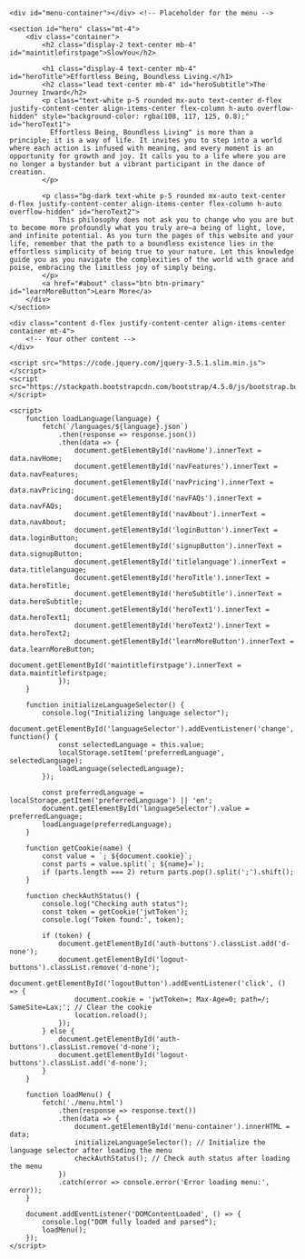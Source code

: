 <!DOCTYPE html>
<html lang="en">
<head>
    <meta charset="UTF-8">
    <meta name="viewport" content="width=device-width, initial-scale=1.0">
    <title>SlowYou.net</title>
    <link rel="stylesheet" href="https://stackpath.bootstrapcdn.com/bootstrap/4.5.0/css/bootstrap.min.css">
    <link rel="stylesheet" href="styles.css">
</head>
<body class="d-flex flex-column pt-5 hero-background">
    
    <div id="menu-container"></div> <!-- Placeholder for the menu -->

    <section id="hero" class="mt-4">
        <div class="container">
            <h2 class="display-2 text-center mb-4" id="maintitlefirstpage">SlowYou</h2>

            <h1 class="display-4 text-center mb-4" id="heroTitle">Effortless Being, Boundless Living.</h1>
            <h2 class="lead text-center mb-4" id="heroSubtitle">The Journey Inward</h2>
            <p class="text-white p-5 rounded mx-auto text-center d-flex justify-content-center align-items-center flex-column h-auto overflow-hidden" style="background-color: rgba(108, 117, 125, 0.8);" id="heroText1">
              Effortless Being, Boundless Living" is more than a principle; it is a way of life. It invites you to step into a world where each action is infused with meaning, and every moment is an opportunity for growth and joy. It calls you to a life where you are no longer a bystander but a vibrant participant in the dance of creation.
            </p>
            
            <p class="bg-dark text-white p-5 rounded mx-auto text-center d-flex justify-content-center align-items-center flex-column h-auto overflow-hidden" id="heroText2">
                This philosophy does not ask you to change who you are but to become more profoundly what you truly are—a being of light, love, and infinite potential. As you turn the pages of this website and your life, remember that the path to a boundless existence lies in the effortless simplicity of being true to your nature. Let this knowledge guide you as you navigate the complexities of the world with grace and poise, embracing the limitless joy of simply being.
            </p>
            <a href="#about" class="btn btn-primary" id="learnMoreButton">Learn More</a>
        </div>
    </section>

    <div class="content d-flex justify-content-center align-items-center container mt-4">
        <!-- Your other content -->
    </div>

    <script src="https://code.jquery.com/jquery-3.5.1.slim.min.js"></script>
    <script src="https://stackpath.bootstrapcdn.com/bootstrap/4.5.0/js/bootstrap.bundle.min.js"></script>

    <script>
        function loadLanguage(language) {
            fetch(`/languages/${language}.json`)
                .then(response => response.json())
                .then(data => {
                    document.getElementById('navHome').innerText = data.navHome;
                    document.getElementById('navFeatures').innerText = data.navFeatures;
                    document.getElementById('navPricing').innerText = data.navPricing;
                    document.getElementById('navFAQs').innerText = data.navFAQs;
                    document.getElementById('navAbout').innerText = data.navAbout;
                    document.getElementById('loginButton').innerText = data.loginButton;
                    document.getElementById('signupButton').innerText = data.signupButton;
                    document.getElementById('titlelanguage').innerText = data.titlelanguage;
                    document.getElementById('heroTitle').innerText = data.heroTitle;
                    document.getElementById('heroSubtitle').innerText = data.heroSubtitle;
                    document.getElementById('heroText1').innerText = data.heroText1;
                    document.getElementById('heroText2').innerText = data.heroText2;
                    document.getElementById('learnMoreButton').innerText = data.learnMoreButton;
                    document.getElementById('maintitlefirstpage').innerText = data.maintitlefirstpage;
                });
        }
    
        function initializeLanguageSelector() {
            console.log("Initializing language selector");
            document.getElementById('languageSelector').addEventListener('change', function() {
                const selectedLanguage = this.value;
                localStorage.setItem('preferredLanguage', selectedLanguage);
                loadLanguage(selectedLanguage);
            });
    
            const preferredLanguage = localStorage.getItem('preferredLanguage') || 'en';
            document.getElementById('languageSelector').value = preferredLanguage;
            loadLanguage(preferredLanguage);
        }
    
        function getCookie(name) {
            const value = `; ${document.cookie}`;
            const parts = value.split(`; ${name}=`);
            if (parts.length === 2) return parts.pop().split(';').shift();
        }
    
        function checkAuthStatus() {
            console.log("Checking auth status");
            const token = getCookie('jwtToken');
            console.log('Token found:', token);
    
            if (token) {
                document.getElementById('auth-buttons').classList.add('d-none');
                document.getElementById('logout-buttons').classList.remove('d-none');
                document.getElementById('logoutButton').addEventListener('click', () => {
                    document.cookie = 'jwtToken=; Max-Age=0; path=/; SameSite=Lax;'; // Clear the cookie
                    location.reload();
                });
            } else {
                document.getElementById('auth-buttons').classList.remove('d-none');
                document.getElementById('logout-buttons').classList.add('d-none');
            }
        }
    
        function loadMenu() {
            fetch('./menu.html')
                .then(response => response.text())
                .then(data => {
                    document.getElementById('menu-container').innerHTML = data;
                    initializeLanguageSelector(); // Initialize the language selector after loading the menu
                    checkAuthStatus(); // Check auth status after loading the menu
                })
                .catch(error => console.error('Error loading menu:', error));
        }
    
        document.addEventListener('DOMContentLoaded', () => {
            console.log("DOM fully loaded and parsed");
            loadMenu();
        });
    </script>
    
</body>
</html>
